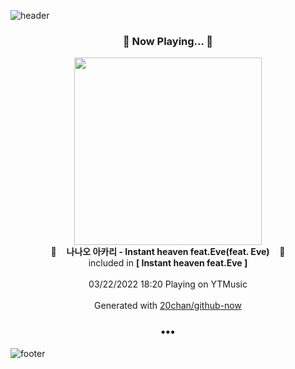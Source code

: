 ![header](https://capsule-render.vercel.app/api?type=wave&height=170&section=header&text=Hi.%20I'm%20SHIFT&fontColor=090707&fontAlignX=45&fontAlignY=65&fontSize=100)

<h3 align="center">🎵 Now Playing... 🎵</h3>
<p align="center">
  <a href="https://music.youtube.com/watch?v=iCQnogmgd5s">
    <img width="300" src="https://lh3.googleusercontent.com/7oPRD1OO7HZMD5Gc1iMi9KJz9yd2HvIqM4IkN45uXzOGJpRaQoLjH1EhUapIyU903kpKU2Pk8W65gHA">
  </a>
  <br>
  🎵&nbsp&nbsp&nbsp <b>나나오 아카리 - Instant heaven feat.Eve(feat. Eve)</b> &nbsp&nbsp&nbsp🎵
  <br>
  included in <b>[ Instant heaven feat.Eve ]</b>
  
  <br />
  <br />
  03/22/2022 18:20 Playing on YTMusic
  <br />
  <br />
  Generated with <a href="https://github.com/20chan/github-now">20chan/github-now</a>
</p>

<h3 align="center">•••</h3>

![footer](https://capsule-render.vercel.app/api?type=wave&height=150&section=footer)
